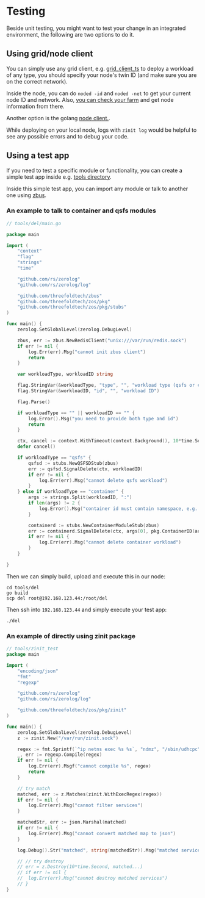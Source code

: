 # Testing

Beside unit testing, you might want to test your change in an integrated environment, the following are two options to do it.

## Using grid/node client

You can simply use any grid client, e.g. [grid_client_ts](https://github.com/threefoldtech/grid3_client_ts/tree/development/scripts) to deploy a workload of any type, you should specify your node's twin ID (and make sure you are on the correct network). 

Inside the node, you can do `noded -id` and `noded -net` to get your current node ID and network. Also, [you can check your farm](https://dashboard.dev.grid.tf/explorer/farms) and get node information from there.

Another option is the golang [node client.](../manual/manual.md#interaction).

While deploying on your local node, logs with `zinit log` would be helpful to see any possible errors and to debug your code.

## Using a test app

If you need to test a specific module or functionality, you can create a simple test app inside e.g. [tools directory](../../tools/).

Inside this simple test app, you can import any module or talk to another one using [zbus](../internals/internals.md#ipc).

### An example to talk to container and qsfs modules


```go
// tools/del/main.go

package main

import (
	"context"
	"flag"
	"strings"
	"time"

	"github.com/rs/zerolog"
	"github.com/rs/zerolog/log"

	"github.com/threefoldtech/zbus"
	"github.com/threefoldtech/zos/pkg"
	"github.com/threefoldtech/zos/pkg/stubs"
)

func main() {
	zerolog.SetGlobalLevel(zerolog.DebugLevel)

	zbus, err := zbus.NewRedisClient("unix:///var/run/redis.sock")
	if err != nil {
		log.Err(err).Msg("cannot init zbus client")
		return
	}

	var workloadType, workloadID string

	flag.StringVar(&workloadType, "type", "", "workload type (qsfs or container)")
	flag.StringVar(&workloadID, "id", "", "workload ID")

	flag.Parse()

	if workloadType == "" || workloadID == "" {
		log.Error().Msg("you need to provide both type and id")
		return
	}

	ctx, cancel := context.WithTimeout(context.Background(), 10*time.Second)
	defer cancel()

	if workloadType == "qsfs" {
		qsfsd := stubs.NewQSFSDStub(zbus)
		err := qsfsd.SignalDelete(ctx, workloadID)
		if err != nil {
			log.Err(err).Msg("cannot delete qsfs workload")
		}
	} else if workloadType == "container" {
		args := strings.Split(workloadID, ":")
		if len(args) != 2 {
			log.Error().Msg("container id must contain namespace, e.g. qsfs:wl129")
		}

		containerd := stubs.NewContainerModuleStub(zbus)
		err := containerd.SignalDelete(ctx, args[0], pkg.ContainerID(args[1]))
		if err != nil {
			log.Err(err).Msg("cannot delete container workload")
		}
	}

}
```

Then we can simply build, upload and execute this in our node:

```
cd tools/del
go build
scp del root@192.168.123.44:/root/del
```

Then ssh into `192.168.123.44` and simply execute your test app:

```
./del
```

### An example of directly using zinit package

```go
// tools/zinit_test
package main

import (
	"encoding/json"
	"fmt"
	"regexp"

	"github.com/rs/zerolog"
	"github.com/rs/zerolog/log"

	"github.com/threefoldtech/zos/pkg/zinit"
)

func main() {
	zerolog.SetGlobalLevel(zerolog.DebugLevel)
	z := zinit.New("/var/run/zinit.sock")

	regex := fmt.Sprintf(`^ip netns exec %s %s`, "ndmz", "/sbin/udhcpc")
	_, err := regexp.Compile(regex)
	if err != nil {
		log.Err(err).Msgf("cannot compile %s", regex)
		return
	}

	// try match
	matched, err := z.Matches(zinit.WithExecRegex(regex))
	if err != nil {
		log.Err(err).Msg("cannot filter services")
	}

	matchedStr, err := json.Marshal(matched)
	if err != nil {
		log.Err(err).Msg("cannot convert matched map to json")
	}

	log.Debug().Str("matched", string(matchedStr)).Msg("matched services")

	// // try destroy
	// err = z.Destroy(10*time.Second, matched...)
	// if err != nil {
	// 	log.Err(err).Msg("cannot destroy matched services")
	// }
}
```